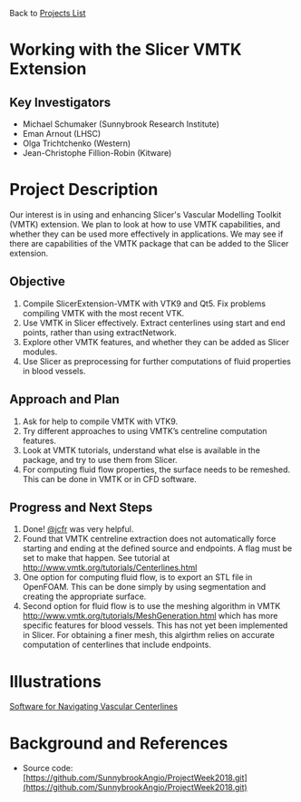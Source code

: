 Back to [Projects List](../../README.md#ProjectsList)

# Working with the Slicer VMTK Extension

## Key Investigators

- Michael Schumaker (Sunnybrook Research Institute)
- Eman Arnout (LHSC)
- Olga Trichtchenko (Western)
- Jean-Christophe Fillion-Robin (Kitware) 

# Project Description

Our interest is in using and enhancing Slicer's Vascular Modelling Toolkit (VMTK) extension. We plan to look at how to use VMTK capabilities, and whether they can be used more effectively in applications. We may see if there are capabilities of the VMTK package that can be added to the Slicer extension.

## Objective

1. Compile SlicerExtension-VMTK with VTK9 and Qt5. Fix problems compiling VMTK with the most recent VTK.
2. Use VMTK in Slicer effectively. Extract centerlines using start and end points, rather than using extractNetwork.
3. Explore other VMTK features, and whether they can be added as Slicer modules.
4. Use Slicer as preprocessing for further computations of fluid properties in blood vessels.

## Approach and Plan

1. Ask for help to compile VMTK with VTK9.
2. Try different approaches to using VMTK’s centreline computation features.
3. Look at VMTK tutorials, understand what else is available in the package, and try to use them from Slicer.
4. For computing fluid flow properties, the surface needs to be remeshed. This can be done in VMTK or in CFD software.

## Progress and Next Steps

1. Done! [@jcfr](https://github.com/jcfr) was very helpful.
2. Found that VMTK centreline extraction does not automatically force starting and ending at the defined source and endpoints. A flag must be set to make that happen. See tutorial at http://www.vmtk.org/tutorials/Centerlines.html
3. One option for computing fluid flow, is to export an STL file in OpenFOAM. This can be done simply by using segmentation and creating the appropriate surface. 
4. Second option for fluid flow is to use the meshing algorithm in VMTK  http://www.vmtk.org/tutorials/MeshGeneration.html which has more specific features for blood vessels. This has not yet been implemented in Slicer. For obtaining a finer mesh, this algirthm relies on accurate computation of centerlines that include endpoints. 

<!--Describe progress and next steps in a few bullet points as you are making progress.-->

# Illustrations

<!--Add pictures and links to videos that demonstrate what has been accomplished.-->

<!--![Description of picture](Example2.jpg)-->

[Software for Navigating Vascular Centerlines](PADPlanner-Jul13-2018.png)

# Background and References

<!--Use this space for information that may help people better understand your project, like links to papers, source code, or data.-->

- Source code: [https://github.com/SunnybrookAngio/ProjectWeek2018.git](https://github.com/SunnybrookAngio/ProjectWeek2018.git)

